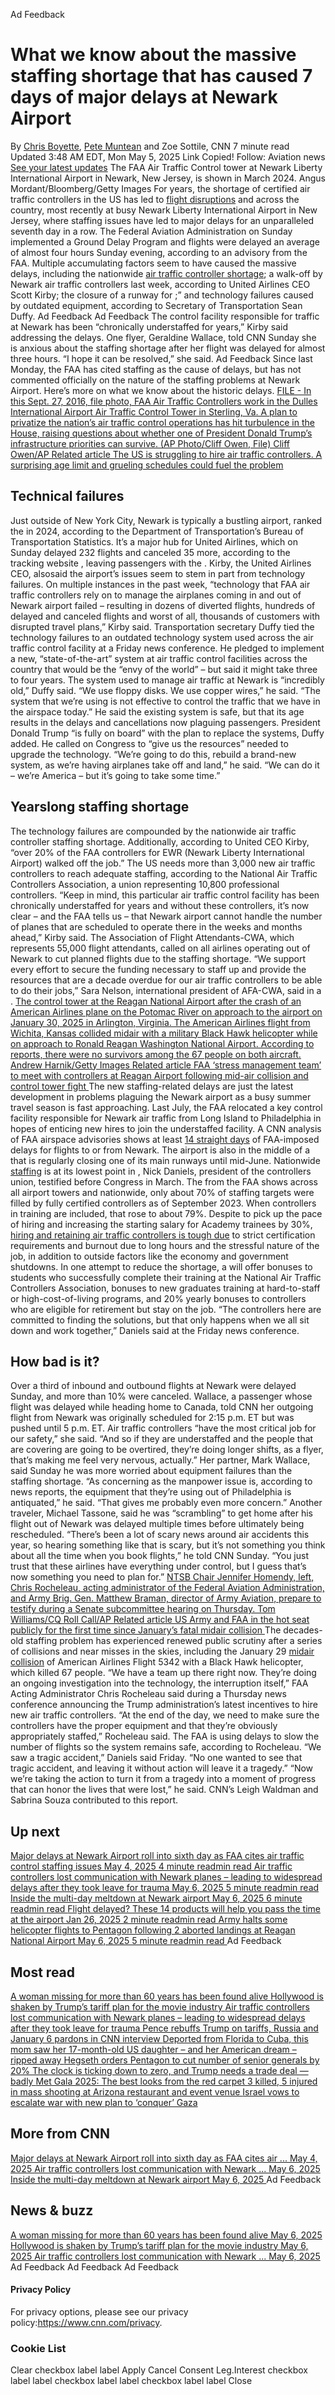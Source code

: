 Ad Feedback
#  What we know about the massive staffing shortage that has caused 7 days of major delays at Newark Airport 
By [Chris Boyette](https://www.cnn.com/profiles/chris-boyette), [Pete Muntean](https://www.cnn.com/profiles/pete-muntean) and Zoe Sottile, CNN 
7 minute read 
Updated 3:48 AM EDT, Mon May 5, 2025 
Link Copied! 
Follow:
Aviation news [See your latest updates](https://edition.cnn.com/follow?iid=follow_see_all_article&source=acq_web_experiments_follow_card-social-bar-all)
The FAA Air Traffic Control tower at Newark Liberty International Airport in Newark, New Jersey, is shown in March 2024.
Angus Mordant/Bloomberg/Getty Images
For years, the shortage of certified air traffic controllers in the US has led to [flight disruptions](https://www.cnn.com/2025/01/31/us/air-traffic-control-staffing-nationwide-problem-invs) and across the country, most recently at busy Newark Liberty International Airport in New Jersey, where staffing issues have led to major delays for an unparalleled seventh day in a row. 
The Federal Aviation Administration on Sunday implemented a Ground Delay Program and flights were delayed an average of almost four hours Sunday evening, according to an advisory from the FAA. 
Multiple accumulating factors seem to have caused the massive delays, including the nationwide [air traffic controller shortage](https://www.cnn.com/2025/03/08/us/air-traffic-controllers-us-shortage/index.html); a walk-off by Newark air traffic controllers last week, according to United Airlines CEO Scott Kirby; the closure of a runway for ;” and technology failures caused by outdated equipment, according to Secretary of Transportation Sean Duffy. 
Ad Feedback
Ad Feedback
The control facility responsible for traffic at Newark has been “chronically understaffed for years,” Kirby said addressing the delays. 
One flyer, Geraldine Wallace, told CNN Sunday she is anxious about the staffing shortage after her flight was delayed for almost three hours. 
“I hope it can be resolved,” she said. 
Ad Feedback
Since last Monday, the FAA has cited staffing as the cause of delays, but has not commented officially on the nature of the staffing problems at Newark Airport. 
Here’s more on what we know about the historic delays. 
[ FILE - In this Sept. 27, 2016, file photo, FAA Air Traffic Controllers work in the Dulles International Airport Air Traffic Control Tower in Sterling, Va. A plan to privatize the nation’s air traffic control operations has hit turbulence in the House, raising questions about whether one of President Donald Trump’s infrastructure priorities can survive. (AP Photo/Cliff Owen, File) Cliff Owen/AP Related article The US is struggling to hire air traffic controllers. A surprising age limit and grueling schedules could fuel the problem ](https://edition.cnn.com/2025/03/08/us/air-traffic-controllers-us-shortage)
##  Technical failures 
Just outside of New York City, Newark is typically a bustling airport, ranked the in 2024, according to the Department of Transportation’s Bureau of Transportation Statistics. It’s a major hub for United Airlines, which on Sunday delayed 232 flights and canceled 35 more, according to the tracking website , leaving passengers with the . 
Kirby, the United Airlines CEO, alsosaid the airport’s issues seem to stem in part from technology failures. 
On multiple instances in the past week, “technology that FAA air traffic controllers rely on to manage the airplanes coming in and out of Newark airport failed – resulting in dozens of diverted flights, hundreds of delayed and canceled flights and worst of all, thousands of customers with disrupted travel plans,” Kirby said. 
Transportation secretary Duffy tied the technology failures to an outdated technology system used across the air traffic control facility at a Friday news conference. He pledged to implement a new, “state-of-the-art” system at air traffic control facilities across the country that would be the “envy of the world” – but said it might take three to four years. 
The system used to manage air traffic at Newark is “incredibly old,” Duffy said. 
“We use floppy disks. We use copper wires,” he said. “The system that we’re using is not effective to control the traffic that we have in the airspace today.” 
He said the existing system is safe, but that its age results in the delays and cancellations now plaguing passengers. 
President Donald Trump “is fully on board” with the plan to replace the systems, Duffy added. He called on Congress to “give us the resources” needed to upgrade the technology. 
“We’re going to do this, rebuild a brand-new system, as we’re having airplanes take off and land,” he said. “We can do it – we’re America – but it’s going to take some time.” 
##  Yearslong staffing shortage 
The technology failures are compounded by the nationwide air traffic controller staffing shortage. Additionally, according to United CEO Kirby, “over 20% of the FAA controllers for EWR (Newark Liberty International Airport) walked off the job.” 
The US needs more than 3,000 new air traffic controllers to reach adequate staffing, according to the National Air Traffic Controllers Association, a union representing 10,800 professional controllers. 
“Keep in mind, this particular air traffic control facility has been chronically understaffed for years and without these controllers, it’s now clear – and the FAA tells us – that Newark airport cannot handle the number of planes that are scheduled to operate there in the weeks and months ahead,” Kirby said. 
The Association of Flight Attendants-CWA, which represents 55,000 flight attendants, called on all airlines operating out of Newark to cut planned flights due to the staffing shortage. 
“We support every effort to secure the funding necessary to staff up and provide the resources that are a decade overdue for our air traffic controllers to be able to do their jobs,” Sara Nelson, international president of AFA-CWA, said in a . 
[ The control tower at the Reagan National Airport after the crash of an American Airlines plane on the Potomac River on approach to the airport on January 30, 2025 in Arlington, Virginia. The American Airlines flight from Wichita, Kansas collided midair with a military Black Hawk helicopter while on approach to Ronald Reagan Washington National Airport. According to reports, there were no survivors among the 67 people on both aircraft. Andrew Harnik/Getty Images Related article FAA ‘stress management team’ to meet with controllers at Reagan Airport following mid-air collision and control tower fight ](https://edition.cnn.com/2025/04/02/us/stress-management-team-to-meet-with-controllers)
The new staffing-related delays are just the latest development in problems plaguing the Newark airport as a busy summer travel season is fast approaching. Last July, the FAA relocated a key control facility responsible for Newark air traffic from Long Island to Philadelphia in hopes of enticing new hires to join the understaffed facility. 
A CNN analysis of FAA airspace advisories shows at least [14 straight days](https://www.cnn.com/2025/05/02/us/newark-airport-delays-air-traffic-staffing) of FAA-imposed delays for flights to or from Newark. The airport is also in the middle of a that is regularly closing one of its main runways until mid-June. 
Nationwide [staffing](https://www.cnn.com/2025/01/31/us/air-traffic-control-staffing-nationwide-problem-invs/index.html) is at its lowest point in , Nick Daniels, president of the controllers union, testified before Congress in March. 
The from the FAA shows across all airport towers and nationwide, only about 70% of staffing targets were filled by fully certified controllers as of September 2023. When controllers in training are included, that rose to about 79%. 
Despite to pick up the pace of hiring and increasing the starting salary for Academy trainees by 30%, [hiring and retaining air traffic controllers is tough due](https://www.cnn.com/2025/02/04/business/air-traffic-controller-shortage) to strict certification requirements and burnout due to long hours and the stressful nature of the job, in addition to outside factors like the economy and government shutdowns. 
In one attempt to reduce the shortage, a will offer bonuses to students who successfully complete their training at the National Air Traffic Controllers Association, bonuses to new graduates training at hard-to-staff or high-cost-of-living programs, and 20% yearly bonuses to controllers who are eligible for retirement but stay on the job. 
“The controllers here are committed to finding the solutions, but that only happens when we all sit down and work together,” Daniels said at the Friday news conference. 
##  How bad is it? 
Over a third of inbound and outbound flights at Newark were delayed Sunday, and more than 10% were canceled. 
Wallace, a passenger whose flight was delayed while heading home to Canada, told CNN her outgoing flight from Newark was originally scheduled for 2:15 p.m. ET but was pushed until 5 p.m. ET. 
Air traffic controllers “have the most critical job for our safety,” she said. “And so if they are understaffed and the people that are covering are going to be overtired, they’re doing longer shifts, as a flyer, that’s making me feel very nervous, actually.” 
Her partner, Mark Wallace, said Sunday he was more worried about equipment failures than the staffing shortage. 
“As concerning as the manpower issue is, according to news reports, the equipment that they’re using out of Philadelphia is antiquated,” he said. “That gives me probably even more concern.” 
Another traveler, Michael Tassone, said he was “scrambling” to get home after his flight out of Newark was delayed multiple times before ultimately being rescheduled. 
“There’s been a lot of scary news around air accidents this year, so hearing something like that is scary, but it’s not something you think about all the time when you book flights,” he told CNN Sunday. “You just trust that these airlines have everything under control, but I guess that’s now something you need to plan for.” 
[ NTSB Chair Jennifer Homendy, left, Chris Rocheleau, acting administrator of the Federal Aviation Administration, and Army Brig. Gen. Matthew Braman, director of Army Aviation, prepare to testify during a Senate subcommittee hearing on Thursday. Tom Williams/CQ Roll Call/AP Related article US Army and FAA in the hot seat publicly for the first time since January’s fatal midair collision ](https://edition.cnn.com/2025/03/27/us/washington-midair-collision-senate-hearing-army-faa)
The decades-old staffing problem has experienced renewed public scrutiny after a series of collisions and near misses in the skies, including the January 29 [midair collision](https://www.cnn.com/2025/01/30/us/maps-plane-helicopter-crash-dca-dg/index.html) of American Airlines Flight 5342 with a Black Hawk helicopter, which killed 67 people. 
“We have a team up there right now. They’re doing an ongoing investigation into the technology, the interruption itself,” FAA Acting Administrator Chris Rocheleau said during a Thursday news conference announcing the Trump administration’s latest incentives to hire new air traffic controllers. 
“At the end of the day, we need to make sure the controllers have the proper equipment and that they’re obviously appropriately staffed,” Rocheleau said. 
The FAA is using delays to slow the number of flights so the system remains safe, according to Rocheleau. 
“We saw a tragic accident,” Daniels said Friday. “No one wanted to see that tragic accident, and leaving it without action will leave it a tragedy.” 
“Now we’re taking the action to turn it from a tragedy into a moment of progress that can honor the lives that were lost,” he said. 
CNN’s Leigh Waldman and Sabrina Souza contributed to this report. 
## Up next
[ Major delays at Newark Airport roll into sixth day as FAA cites air traffic control staffing issues May 4, 2025  4 minute readmin read ](https://www.cnn.com/2025/05/02/us/newark-airport-delays-air-traffic-staffing?iid=cnn_buildContentRecirc_end_recirc)
[ Air traffic controllers lost communication with Newark planes – leading to widespread delays after they took leave for trauma May 6, 2025  5 minute readmin read ](https://www.cnn.com/2025/05/05/us/newark-airport-additional-flight-delays?iid=cnn_buildContentRecirc_end_recirc)
[ Inside the multi-day meltdown at Newark airport May 6, 2025  6 minute readmin read ](https://www.cnn.com/2025/05/06/us/inside-the-multi-day-meltdown-at-newark-airport?iid=cnn_buildContentRecirc_end_recirc)
[ Flight delayed? These 14 products will help you pass the time at the airport Jan 26, 2025  2 minute readmin read ](https://www.cnn.com/cnn-underscored/travel/how-to-pass-time-at-airport?iid=cnn_buildContentRecirc_end_recirc)
[ Army halts some helicopter flights to Pentagon following 2 aborted landings at Reagan National Airport May 6, 2025  5 minute readmin read ](https://www.cnn.com/2025/05/02/us/ntsb-investigation-dca-aborted-landings?iid=cnn_buildContentRecirc_end_recirc)
Ad Feedback
## Most read
[ A woman missing for more than 60 years has been found alive ](https://www.cnn.com/2025/05/05/us/audrey-backeberg-missing-found-alive?iid=cnn_buildContentRecirc_end_recirc)
[ Hollywood is shaken by Trump’s tariff plan for the movie industry ](https://www.cnn.com/2025/05/05/media/movie-tariffs-trump-hollywood?iid=cnn_buildContentRecirc_end_recirc)
[ Air traffic controllers lost communication with Newark planes – leading to widespread delays after they took leave for trauma ](https://www.cnn.com/2025/05/05/us/newark-airport-additional-flight-delays?iid=cnn_buildContentRecirc_end_recirc)
[ Pence rebuffs Trump on tariffs, Russia and January 6 pardons in CNN interview ](https://www.cnn.com/2025/05/05/politics/january-6-pence-trump-tariffs-russia?iid=cnn_buildContentRecirc_end_recirc)
[ Deported from Florida to Cuba, this mom saw her 17-month-old US daughter – and her American dream – ripped away ](https://www.cnn.com/2025/05/05/americas/heidy-sanchez-cuba-mom-deported-us-daughter-intl-latam?iid=cnn_buildContentRecirc_end_recirc)
[ Hegseth orders Pentagon to cut number of senior generals by 20% ](https://www.cnn.com/2025/05/05/politics/hegseth-orders-pentagon-cut-senior-generals?iid=cnn_buildContentRecirc_end_recirc)
[ The clock is ticking down to zero, and Trump needs a trade deal — badly ](https://www.cnn.com/2025/05/05/business/trade-war-deal-trump?iid=cnn_buildContentRecirc_end_recirc)
[ Met Gala 2025: The best looks from the red carpet ](https://www.cnn.com/2025/05/05/style/met-gala-2025-red-carpet-fashion?iid=cnn_buildContentRecirc_end_recirc)
[ 3 killed, 5 injured in mass shooting at Arizona restaurant and event venue ](https://www.cnn.com/2025/05/05/us/shooting-glendale-arizona-multiple-injured-hnk?iid=cnn_buildContentRecirc_end_recirc)
[ Israel vows to escalate war with new plan to ‘conquer’ Gaza ](https://www.cnn.com/2025/05/05/middleeast/israel-gaza-expansion-hnk-intl?iid=cnn_buildContentRecirc_end_recirc)
## More from CNN
[ Major delays at Newark Airport roll into sixth day as FAA cites air ... May 4, 2025  ](https://www.cnn.com/2025/05/02/us/newark-airport-delays-air-traffic-staffing?iid=cnn_buildContentRecirc_end_recirc)
[ Air traffic controllers lost communication with Newark ... May 6, 2025  ](https://www.cnn.com/2025/05/05/us/newark-airport-additional-flight-delays?iid=cnn_buildContentRecirc_end_recirc)
[ Inside the multi-day meltdown at Newark airport May 6, 2025  ](https://www.cnn.com/2025/05/06/us/inside-the-multi-day-meltdown-at-newark-airport?iid=cnn_buildContentRecirc_end_recirc)
Ad Feedback
## News & buzz
[ A woman missing for more than 60 years has been found alive May 6, 2025  ](https://www.cnn.com/2025/05/05/us/audrey-backeberg-missing-found-alive?iid=cnn_buildContentRecirc_end_recirc)
[ Hollywood is shaken by Trump’s tariff plan for the movie industry May 6, 2025  ](https://www.cnn.com/2025/05/05/media/movie-tariffs-trump-hollywood?iid=cnn_buildContentRecirc_end_recirc)
[ Air traffic controllers lost communication with Newark ... May 6, 2025  ](https://www.cnn.com/2025/05/05/us/newark-airport-additional-flight-delays?iid=cnn_buildContentRecirc_end_recirc)
Ad Feedback
Ad Feedback
Ad Feedback
#### Privacy Policy
For privacy options, please see our privacy policy:<https://www.cnn.com/privacy>.
### Cookie List
Clear
checkbox label label
Apply Cancel
Consent Leg.Interest
checkbox label label
checkbox label label
checkbox label label
Close
